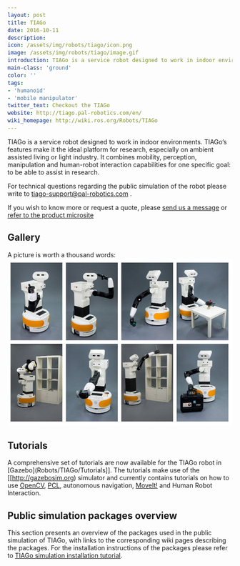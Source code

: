 ```yaml
---
layout: post
title: TIAGo
date: 2016-10-11
description:
icon: /assets/img/robots/tiago/icon.png
image: /assets/img/robots/tiago/image.gif
introduction: TIAGo is a service robot designed to work in indoor environments.
main-class: 'ground'
color: ''
tags:
- 'humanoid'
- 'mobile manipulator'
twitter_text: Checkout the TIAGo
website: http://tiago.pal-robotics.com/en/
wiki_homepage: http://wiki.ros.org/Robots/TIAGo
---
```


TIAGo is a service robot designed to work in indoor environments. TIAGo’s features make it the ideal platform for research, especially on ambient assisted living or light industry. It combines mobility, perception, manipulation and human-robot interaction capabilities for one specific goal: to be able to assist in research.

For technical questions regarding the public simulation of the robot please write to tiago-support@pal-robotics.com .

If you wish to know more or request a quote, please [send us a message](http://pal-robotics.com/en/company) or [refer to the product microsite](http://tiago.pal-robotics.com/en/) 

## Gallery
A picture is worth a thousand words:
![TiagoGallery](/assets/img/robots/tiago/TIAGo_gallery.jpg)

## Tutorials
A comprehensive set of tutorials are now available for the TIAGo robot in [Gazebo](Robots/TIAGo/Tutorials]]. The tutorials make use of the [[http://gazebosim.org) simulator and currently contains tutorials on how to use [OpenCV](http://opencv.org), [PCL](http://pointclouds.org), autonomous navigation, [MoveIt!](http://moveit.ros.org) and Human Robot Interaction.

## Public simulation packages overview

This section presents an overview of the packages used in the public simulation of TIAGo, with links to the corresponding wiki pages describing the packages. For the installation instructions of the packages please refer to [TIAGo simulation installation tutorial](http://wiki.ros.org/Robots/TIAGo/Tutorials/TiagoSimulation).

